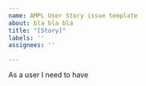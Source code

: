 ```yaml
---
name: AMPL User Story issue template
about: bla bla bla
title: "[Story]"
labels: ''
assignees: ''

---
```


As a user I need to have
